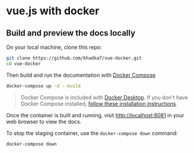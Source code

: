 # vue.js with docker

## Build and preview the docs locally

On your local machine, clone this repo:

```bash
git clone https://github.com/khadka7/vue-docker.git
cd vue-docker
```

Then build and run the documentation with [Docker Compose](https://docs.docker.com/compose/)

```bash
docker-compose up -d --build
```

> Docker Compose is included with [Docker Desktop](https://docs.docker.com/desktop/).
> If you don't have Docker Compose installed, [follow these installation instructions](https://docs.docker.com/compose/install/).

Once the container is built and running, visit [http://localhost:8081](http://localhost:8081)
in your web browser to view the docs.

To stop the staging container, use the `docker-compose down` command:

```bash
docker-compose down
```

 
